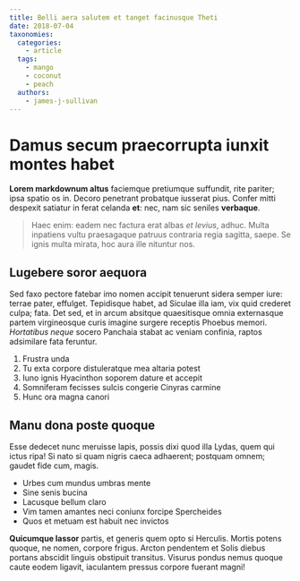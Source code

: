 ```yaml
---
title: Belli aera salutem et tanget facinusque Theti
date: 2018-07-04
taxonomies:
  categories:
    - article
  tags:
    - mango
    - coconut
    - peach
  authors:
    - james-j-sullivan 
---
```

# Damus secum praecorrupta iunxit montes habet

**Lorem markdownum altus** faciemque pretiumque suffundit, rite pariter; ipsa
spatio os in. Decoro penetrant probatque iusserat pius. Confer mitti despexit
satiatur in ferat celanda **et**: nec, nam sic seniles **verbaque**.

> Haec enim: eadem nec factura erat albas *et levius*, adhuc. Multa inpatiens
> vultu praesagaque patruus contraria regia sagitta, saepe. Se ignis multa
> mirata, hoc aura ille nituntur nos.

## Lugebere soror aequora

Sed faxo pectore fatebar imo nomen accipit tenuerunt sidera semper iure: terrae
pater, effulget. Tepidisque habet, ad Siculae illa iam, vix quid crederet culpa;
fata. Det sed, et in arcum absitque quaesitisque omnia externasque partem
virgineosque curis imagine surgere receptis Phoebus memori. *Hortatibus neque*
socero Panchaia stabat ac veniam confinia, raptos adsimilare fata feruntur.

1. Frustra unda
2. Tu exta corpore distuleratque mea altaria potest
3. Iuno ignis Hyacinthon soporem dature et accepit
4. Somniferam fecisses sulcis congerie Cinyras carmine
5. Hunc ora magna canori

## Manu dona poste quoque

Esse dedecet nunc meruisse lapis, possis dixi quod illa Lydas, quem qui ictus
ripa! Si nato si quam nigris caeca adhaerent; postquam omnem; gaudet fide cum,
magis.

- Urbes cum mundus umbras mente
- Sine senis bucina
- Lacusque bellum claro
- Vim tamen amantes neci coniunx forcipe Spercheides
- Quos et metuam est habuit nec invictos

**Quicumque lassor** partis, et generis quem opto si Herculis. Mortis potens
quoque, ne nomen, corpore frigus. Arcton pendentem et Solis diebus portans
abscidit linguis obstipuit transitus. Visurus pondus nemus quoque caute eodem
ligavit, iaculantem pressus corpore fuerant magni!
